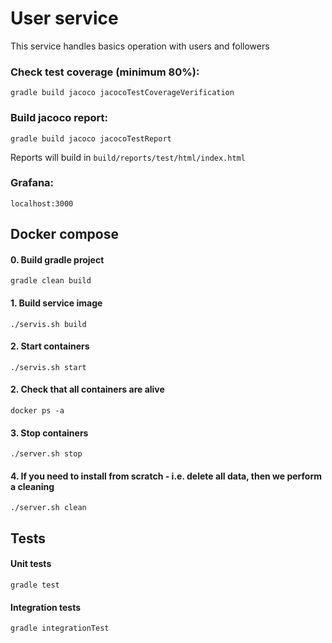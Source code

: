 # User service
This service handles basics operation with users and followers


### Check test coverage (minimum 80%):
    gradle build jacoco jacocoTestCoverageVerification

### Build jacoco report:
    gradle build jacoco jacocoTestReport

Reports will build in `build/reports/test/html/index.html`

### Grafana:

    localhost:3000

## Docker compose

#### 0. Build gradle project
    gradle clean build

#### 1. Build service image

    ./servis.sh build

#### 2. Start containers

    ./servis.sh start

#### 2. Check that all containers are alive

    docker ps -a

#### 3. Stop containers

    ./server.sh stop

#### 4. If you need to install from scratch - i.e. delete all data, then we perform a cleaning

    ./server.sh clean


## Tests

#### Unit tests 
    gradle test

#### Integration tests
    gradle integrationTest
